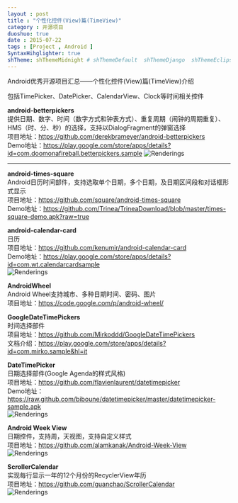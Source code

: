 ```yaml
---
layout : post
title : "个性化控件(View)篇(TimeView)"
category : 开源项目
duoshuo: true
date : 2015-07-22
tags : [Project , Android ]
SyntaxHihglighter: true
shTheme: shThemeMidnight # shThemeDefault  shThemeDjango  shThemeEclipse  shThemeEmacs  shThemeFadeToGrey  shThemeMidnight  shThemeRDark
---
```


Android优秀开源项目汇总——个性化控件(View)篇(TimeView)介绍

包括TimePicker、DatePicker、CalendarView、Clock等时间相关控件  

**android-betterpickers**  
提供日期、数字、时间（数字方式和钟表方式）、重复周期（闹钟的周期重复）、HMS（时、分、秒）的选择，支持以DialogFragment的弹窗选择  
项目地址：https://github.com/derekbrameyer/android-betterpickers  
Demo地址：https://play.google.com/store/apps/details?id=com.doomonafireball.betterpickers.sample
![Renderings](https://camo.githubusercontent.com/897ae3c71b49c4366565f3480719647687b1804a/68747470733a2f2f7261772e6769746875622e636f6d2f646572656b6272616d657965722f616e64726f69642d6265747465727069636b6572732f6d61737465722f73616d706c652f696d61676572792f7765625f666561747572655f677261706869632e706e67)  

<!-- more -->

---

**android-times-square**  
Android日历时间部件，支持选取单个日期，多个日期，及日期区间段和对话框形式显示  
项目地址：https://github.com/square/android-times-square  
Demo地址：https://github.com/Trinea/TrineaDownload/blob/master/times-square-demo.apk?raw=true  

**android-calendar-card**  
日历  
项目地址：https://github.com/kenumir/android-calendar-card  
Demo地址：https://play.google.com/store/apps/details?id=com.wt.calendarcardsample  
![Renderings](https://raw.github.com/kenumir/android-calendar-card/master/calendar-card-sample/_work/device-2013-10-12-151801.png)  

**AndroidWheel**  
Android Wheel支持城市、多种日期时间、密码、图片  
项目地址：https://code.google.com/p/android-wheel/  

**GoogleDateTimePickers**  
时间选择部件  
项目地址：https://github.com/Mirkoddd/GoogleDateTimePickers  
文档介绍：https://play.google.com/store/apps/details?id=com.mirko.sample&hl=it  

**DateTimePicker**  
日期选择部件(Google Agenda的样式风格)  
项目地址：https://github.com/flavienlaurent/datetimepicker  
Demo地址：https://raw.github.com/biboune/datetimepicker/master/datetimepicker-sample.apk  
![Renderings](https://camo.githubusercontent.com/493edeea3eb553ad0d0b121dbead0d7ec6a858f2/68747470733a2f2f7261772e6769746875622e636f6d2f6269626f756e652f6461746574696d657069636b65722f6d61737465722f67726170686963732f696d67312e706e67)  

**Android Week View**  
日期控件，支持周，天视图，支持自定义样式  
项目地址：https://github.com/alamkanak/Android-Week-View  
![Renderings](https://github.com/alamkanak/Android-Week-View/blob/master/images/screen-shot.png)  
  
**ScrollerCalendar**  
实现每行显示一年的12个月份的RecyclerView年历  
项目地址：https://github.com/guanchao/ScrollerCalendar  
![Renderings](https://raw.githubusercontent.com/guanchao/ScrollerCalendar/master/images/sample2.gif)  



